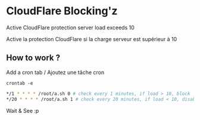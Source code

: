 <h1>CloudFlare Blocking'z</h1>

Active CloudFlare protection server load exceeds 10

Active la protection CloudFlare si la charge serveur est supérieur à 10


<h2>How to work ?</h2>

Add a cron tab / Ajoutez une tâche cron

```crontab -e```

```bash
*/1 * * * * /root/a.sh 0 # check every 1 minutes, if load > 10, block
*/20 * * * * /root/a.sh 1 # check every 20 minutes, if load < 10, disable protection
```

Wait & See :p
